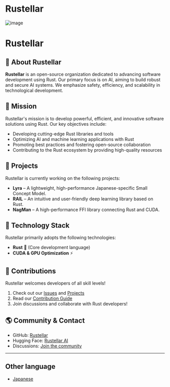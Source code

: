 # Rustellar

![image](https://github.com/user-attachments/assets/877fffcc-fc47-458f-9217-2c6213b8569a)

# Rustellar

## 🌌 About Rustellar

**Rustellar** is an open-source organization dedicated to advancing software development using Rust. Our primary focus is on AI, aiming to build robust and secure AI systems. We emphasize safety, efficiency, and scalability in technological development.

## 🚀 Mission

Rustellar's mission is to develop powerful, efficient, and innovative software solutions using Rust. Our key objectives include:

- Developing cutting-edge Rust libraries and tools
- Optimizing AI and machine learning applications with Rust
- Promoting best practices and fostering open-source collaboration
- Contributing to the Rust ecosystem by providing high-quality resources

## 🌠 Projects

Rustellar is currently working on the following projects:

- **Lyra** – A lightweight, high-performance Japanese-specific Small Concept Model.
- **RAIL** – An intuitive and user-friendly deep learning library based on Rust.
- **NagMan** – A high-performance FFI library connecting Rust and CUDA.

## 🔧 Technology Stack

Rustellar primarily adopts the following technologies:

- **Rust** 🦀 (Core development language)
- **CUDA & GPU Optimization** ⚡

## 📜 Contributions

Rustellar welcomes developers of all skill levels!

1. Check out our [Issues](https://github.com/Rustellar/issues) and [Projects](https://github.com/Rustellar/projects)
2. Read our [Contribution Guide](https://github.com/Rustellar/contributing.md)
3. Join discussions and collaborate with Rust developers!

## 🌎 Community & Contact

- GitHub: [Rustellar](https://github.com/Rustellar)
- Hugging Face: [Rustellar AI](https://huggingface.co/Rustellar)
- Discussions: [Join the community](https://github.com/Rustellar/discussions)

---

## Other language
- [Japanese](profile-jp.md)
